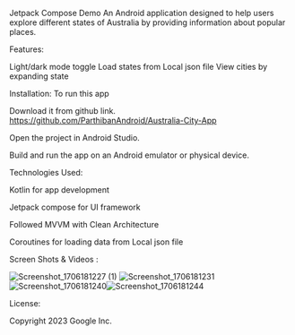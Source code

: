 Jetpack Compose Demo
An Android application designed to help users explore different states of Australia by providing information about popular places.

Features:

Light/dark mode toggle
Load states from Local json file
View cities by expanding state

Installation:
To run this app

Download it from github link.
https://github.com/ParthibanAndroid/Australia-City-App

Open the project in Android Studio.

Build and run the app on an Android emulator or physical device.

Technologies Used:

Kotlin for app development

Jetpack compose for UI framework

Followed MVVM with Clean Architecture

Coroutines for loading data from Local json file

Screen Shots & Videos : 

![Screenshot_1706181227 (1)](https://github.com/ParthibanAndroid/Australian-City-App/assets/37995906/d4c8bcdc-355a-45a7-afc2-942804dfc241)
![Screenshot_1706181231](https://github.com/ParthibanAndroid/Australian-City-App/assets/37995906/99889730-b3c7-464f-bf7f-a4c8ab1de284)![Screenshot_1706181240](https://github.com/ParthibanAndroid/Australian-City-App/assets/37995906/6199bacf-1ab6-4ec9-b1b1-343ed7edea03)![Screenshot_1706181244](https://github.com/ParthibanAndroid/Australian-City-App/assets/37995906/e14ebc70-25fb-470e-a01f-f2f1e27e329b)


License:

Copyright 2023 Google Inc.

